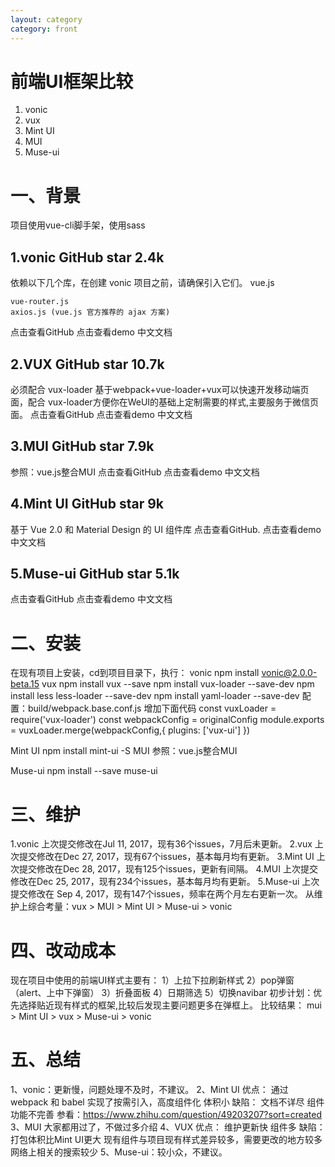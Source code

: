 ```yaml
---
layout: category
category: front
---
```


# 前端UI框架比较

1. vonic
2. vux
3. Mint UI
4. MUI
5. Muse-ui

# 一、背景
项目使用vue-cli脚手架，使用sass

## 1.vonic GitHub star 2.4k
依赖以下几个库，在创建 vonic 项目之前，请确保引入它们。 vue.js
```
vue-router.js
axios.js (vue.js 官方推荐的 ajax 方案)
```

点击查看GitHub
点击查看demo
中文文档

## 2.VUX GitHub star 10.7k
必须配合 vux-loader
基于webpack+vue-loader+vux可以快速开发移动端页面，配合 vux-loader方便你在WeUI的基础上定制需要的样式,主要服务于微信页面。
点击查看GitHub
点击查看demo
中文文档
## 3.MUI GitHub star 7.9k
参照：vue.js整合MUI
点击查看GitHub
点击查看demo
中文文档
## 4.Mint UI GitHub star 9k
基于 Vue 2.0 和 Material Design 的 UI 组件库
点击查看GitHub.
点击查看demo
中文文档
## 5.Muse-ui GitHub star 5.1k
点击查看GitHub
点击查看demo
中文文档

# 二、安装
在现有项目上安装，cd到项目目录下，执行：
vonic
npm install vonic@2.0.0-beta.15
vux
npm install vux --save npm install vux-loader --save-dev npm install less less-loader --save-dev npm install yaml-loader --save-dev
配置：build/webpack.base.conf.js 增加下面代码
const vuxLoader = require('vux-loader')
const webpackConfig = originalConfig
module.exports = vuxLoader.merge(webpackConfig,{ plugins: ['vux-ui'] })

Mint UI
npm install mint-ui -S
MUI
参照：vue.js整合MUI

Muse-ui
npm install --save muse-ui

# 三、维护
1.vonic
上次提交修改在Jul 11, 2017，现有36个issues，7月后未更新。
2.vux
上次提交修改在Dec 27, 2017，现有67个issues，基本每月均有更新。
3.Mint UI
上次提交修改在Dec 28, 2017，现有125个issues，更新有间隔。
4.MUI
上次提交修改在Dec 25, 2017，现有234个issues，基本每月均有更新。
5.Muse-ui
 上次提交修改在 Sep 4, 2017，现有147个issues，频率在两个月左右更新一次。
从维护上综合考量：vux > MUI > Mint UI > Muse-ui > vonic

# 四、改动成本
现在项目中使用的前端UI样式主要有：
1）上拉下拉刷新样式
2）pop弹窗（alert、上中下弹窗）
3）折叠面板
4）日期筛选
5）切换navibar
初步计划：优先选择贴近现有样式的框架,比较后发现主要问题更多在弹框上。
比较结果：
mui > Mint UI > vux > Muse-ui > vonic
# 五、总结

1、vonic：更新慢，问题处理不及时，不建议。
2、Mint UI
优点：
通过 webpack 和 babel 实现了按需引入，高度组件化
体积小
缺陷：
文档不详尽
组件功能不完善
参看：https://www.zhihu.com/question/49203207?sort=created
3、MUI
大家都用过了，不做过多介绍
4、VUX
优点：
维护更新快
组件多
缺陷：
打包体积比Mint UI更大
现有组件与项目现有样式差异较多，需要更改的地方较多
网络上相关的搜索较少
5、Muse-ui：较小众，不建议。
